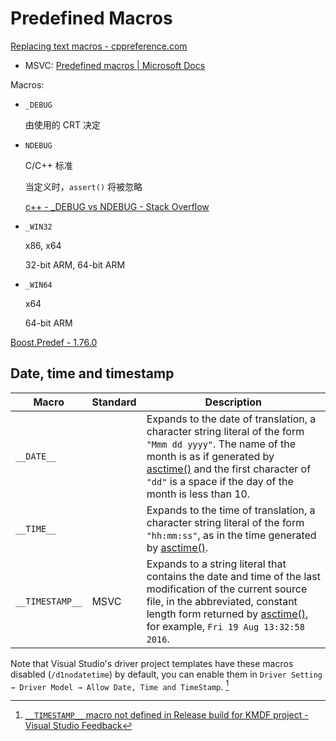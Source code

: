 # Predefined Macros
[Replacing text macros - cppreference.com](https://en.cppreference.com/w/c/preprocessor/replace)
- MSVC: [Predefined macros | Microsoft Docs](https://docs.microsoft.com/en-us/cpp/preprocessor/predefined-macros?view=msvc-170)

Macros:
- `_DEBUG`

  由使用的 CRT 决定

- `NDEBUG`

  C/C++ 标准

  当定义时，`assert()` 将被忽略

  [c++ - _DEBUG vs NDEBUG - Stack Overflow](https://stackoverflow.com/questions/2290509/debug-vs-ndebug#comment2254773_2290616)

- `_WIN32`

  x86, x64

  32-bit ARM, 64-bit ARM

- `_WIN64`

  x64

  64-bit ARM

[Boost.Predef - 1.76.0](https://www.boost.org/doc/libs/1_76_0/libs/predef/doc/index.html)

## Date, time and timestamp
Macro | Standard | Description
--- | --- | ---
`__DATE__` | | Expands to the date of translation, a character string literal of the form `"Mmm dd yyyy"`. The name of the month is as if generated by [asctime()](https://en.cppreference.com/w/c/chrono/asctime) and the first character of `"dd"` is a space if the day of the month is less than 10.
`__TIME__` | | Expands to the time of translation, a character string literal of the form `"hh:mm:ss"`, as in the time generated by [asctime()](https://en.cppreference.com/w/c/chrono/asctime).
`__TIMESTAMP__` | MSVC | Expands to a string literal that contains the date and time of the last modification of the current source file, in the abbreviated, constant length form returned by [asctime()](https://en.cppreference.com/w/c/chrono/asctime), for example, `Fri 19 Aug 13:32:58 2016`.

Note that Visual Studio's driver project templates have these macros disabled (`/d1nodatetime`) by default, you can enable them in `Driver Setting → Driver Model → Allow Date, Time and TimeStamp`. [^datetime-driver]

[^datetime-driver]: [`__TIMESTAMP__` macro not defined in Release build for KMDF project - Visual Studio Feedback](https://developercommunity.visualstudio.com/t/-timestamp-macro-not-defined-in-release-build-for/186922)